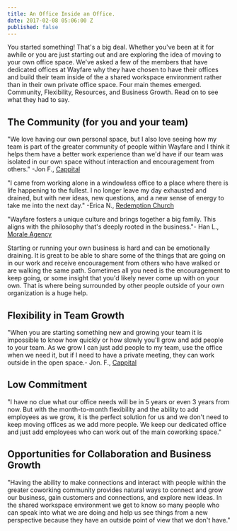 ```yaml
---
title: An Office Inside an Office.
date: 2017-02-08 05:06:00 Z
published: false
---
```


You started something! That's a big deal. Whether you've been at it for awhile or you are just starting out and are exploring the idea of moving to your own office space. We've asked a few of the members that have dedicated offices at Wayfare why they have chosen to have their offices and build their team inside of the a shared workspace environment rather than in their own private office space. Four main themes emerged. Community, Flexibility, Resources, and Business Growth. Read on to see what they had to say.  
 
## The Community (for you and your team) 

"We love having our own personal space, but I also love seeing how my team is part of the greater community of people within Wayfare and I think it helps them have a better work experience than we'd have if our team was isolated in our own space without interaction and encouragement from others." -Jon F., [Cappital](http://www.cappital.co) 

"I came from working alone in a windowless office to a place where there is life happening to the fullest. I no longer leave my day exhausted and drained, but with new ideas, new questions, and a new sense of energy to take me into the next day." -Erica N., [Redemption Church](http://redemptionchurch.org)

"Wayfare fosters a unique culture and brings together a big family. This aligns with the philosophy that's deeply rooted in the business."- Han L., [Morale Agency](http://www.moraleagency.com)

Starting or running your own business is hard and can be emotionally draining. It is great to be able to share some of the things that are going on in our work and receive encouragement from others who have walked or are walking the same path.  Sometimes all you need is the encouragement to keep going, or some insight that you'd likely never come up with on your own.  That is where being surrounded by other people outside of your own organization is a huge help.  

## Flexibility in Team Growth

"When you are starting something new and growing your team it is impossible to know how quickly or how slowly you'll grow and add people to your team. As we grow I can just add people to my team, use the office when we need it, but if I need to have a private meeting, they can work outside in the open space.- Jon. F., [Cappital](http://www.cappital.co)

## Low Commitment

"I have no clue what our office needs will be in 5 years or even 3 years from now. But with the month-to-month flexibility and the ability to add employees as we grow, it is the perfect solution for us and we don't need to keep moving offices as we add more people. We keep our dedicated office and just add employees who can work out of the main coworking space." 
  
## Opportunities for Collaboration and Business Growth

"Having the ability to make connections and interact with people within the greater coworking community provides natural ways to connect and grow our business, gain customers and connections, and explore new ideas. In the shared workspace environment we get to know so many people who can speak into what we are doing and help us see things from a new perspective because they have an outside point of view that we don't have." 
